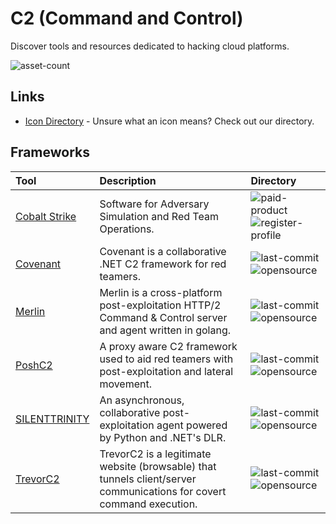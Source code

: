 # C2 (Command and Control)

Discover tools and resources dedicated to hacking cloud platforms.

![asset-count](https://img.shields.io/badge/Tools%20%26%20Resources%20Availalbe-6-947cb0?style=for-the-badge)

## Links <!-- {docsify-ignore} -->

- [Icon Directory](../ICONS.md) - Unsure what an icon means? Check out our directory.

## Frameworks

| Tool | Description | Directory |
| :--- | :--- | :--- |
| [Cobalt Strike](https://www.cobaltstrike.com/) | Software for Adversary Simulation and Red Team Operations. | ![paid-product](https://raw.githubusercontent.com/InfosecHouse/InfosecHouse/main/docs/icons/paid-product.png) ![register-profile](https://raw.githubusercontent.com/InfosecHouse/InfosecHouse/main/docs/icons/register-profile.png) |
| [Covenant](https://github.com/cobbr/Covenant) | Covenant is a collaborative .NET C2 framework for red teamers. | ![last-commit](https://img.shields.io/github/last-commit/cobbr/Covenant?color=947cb0&style=flat-square) ![opensource](https://raw.githubusercontent.com/InfosecHouse/InfosecHouse/main/docs/icons/opensource.png) |
| [Merlin](https://github.com/Ne0nd0g/merlin) | Merlin is a cross-platform post-exploitation HTTP/2 Command & Control server and agent written in golang. | ![last-commit](https://img.shields.io/github/last-commit/Ne0nd0g/merlin?color=947cb0&style=flat-square) ![opensource](https://raw.githubusercontent.com/InfosecHouse/InfosecHouse/main/docs/icons/opensource.png) |
| [PoshC2](https://github.com/nettitude/PoshC2) | A proxy aware C2 framework used to aid red teamers with post-exploitation and lateral movement. | ![last-commit](https://img.shields.io/github/last-commit/nettitude/PoshC2?color=947cb0&style=flat-square) ![opensource](https://raw.githubusercontent.com/InfosecHouse/InfosecHouse/main/docs/icons/opensource.png) |
| [SILENTTRINITY](https://github.com/byt3bl33d3r/SILENTTRINITY) | An asynchronous, collaborative post-exploitation agent powered by Python and .NET's DLR. | ![last-commit](https://img.shields.io/github/last-commit/byt3bl33d3r/SILENTTRINITY?color=947cb0&style=flat-square) ![opensource](https://raw.githubusercontent.com/InfosecHouse/InfosecHouse/main/docs/icons/opensource.png) |
| [TrevorC2](https://github.com/trustedsec/trevorc2) | TrevorC2 is a legitimate website (browsable) that tunnels client/server communications for covert command execution. | ![last-commit](https://img.shields.io/github/last-commit/trustedsec/trevorc2?color=947cb0&style=flat-square) ![opensource](https://raw.githubusercontent.com/InfosecHouse/InfosecHouse/main/docs/icons/opensource.png) |